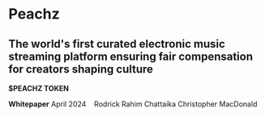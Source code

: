 # Peachz

## The world's first curated electronic music streaming platform ensuring fair compensation for creators shaping culture

**$PEACHZ TOKEN**

**Whitepaper**
April 2024
  
Rodrick Rahim Chattaika
Christopher MacDonald
